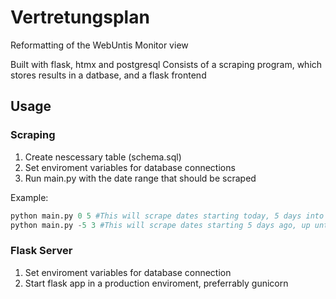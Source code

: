 # Vertretungsplan

Reformatting of the WebUntis Monitor view  

Built with flask, htmx and postgresql
Consists of a scraping program, which stores results in a datbase, and a flask frontend


## Usage
### Scraping
1. Create nescessary table (schema.sql)
2. Set enviroment variables for database connections
3. Run main.py with the date range that should be scraped

Example:
```python
python main.py 0 5 #This will scrape dates starting today, 5 days into the future
python main.py -5 3 #This will scrape dates starting 5 days ago, up until in 3 days
```

### Flask Server
1. Set enviroment variables for database connection
2. Start flask app in a production enviroment, preferrably gunicorn